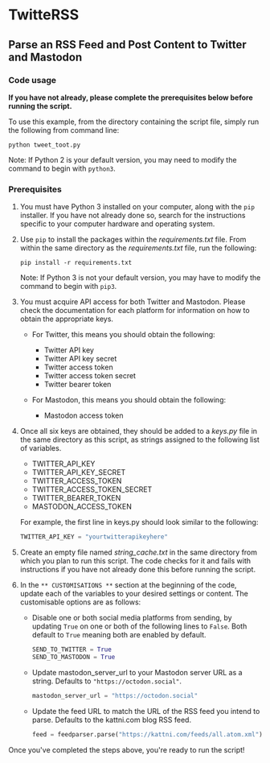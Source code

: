 # TwitteRSS
## Parse an RSS Feed and Post Content to Twitter and Mastodon

### Code usage
**If you have not already, please complete the prerequisites below before running the script.**

To use this example, from the directory containing the script file, simply run the following from command line:

```commandline
python tweet_toot.py
```
Note: If Python 2 is your default version, you may need to modify the command to begin with `python3`.

### Prerequisites
1. You must have Python 3 installed on your computer, along with the `pip` installer. If you have not already done so, search for the instructions specific to your computer hardware and operating system.

2. Use `pip` to install the packages within the _requirements.txt_ file. From within the same directory as the _requirements.txt_ file, run the following:
    ```commandline
    pip install -r requirements.txt
    ```
   Note: If Python 3 is not your default version, you may have to modify the command to begin with `pip3`.
3. You must acquire API access for both Twitter and Mastodon. Please check the documentation for each platform for information on how to obtain the appropriate keys.
   * For Twitter, this means you should obtain the following:
     * Twitter API key
     * Twitter API key secret
     * Twitter access token
     * Twitter access token secret
     * Twitter bearer token

   * For Mastodon, this means you should obtain the following:
     * Mastodon access token

4. Once all six keys are obtained, they should be added to a _keys.py_ file in the same directory as this script, as strings assigned to the following list of variables.
      * TWITTER_API_KEY
      * TWITTER_API_KEY_SECRET
      * TWITTER_ACCESS_TOKEN
      * TWITTER_ACCESS_TOKEN_SECRET
      * TWITTER_BEARER_TOKEN
      * MASTODON_ACCESS_TOKEN

   For example, the first line in keys.py should look similar to the following:
   ```python
   TWITTER_API_KEY = "yourtwitterapikeyhere"
   ```

5. Create an empty file named _string_cache.txt_ in the same directory from which you plan to run this script. The code checks for it and fails with instructions if you have not already done this before running the script.

6. In the `** CUSTOMISATIONS **` section at the beginning of the code, update each of the variables to your desired settings or content. The customisable options are as follows:
    * Disable one or both social media platforms from sending, by updating `True` on one or both of the following lines to `False`. Both default to `True` meaning both are enabled by default.
      ```python
      SEND_TO_TWITTER = True
      SEND_TO_MASTODON = True
      ```
    * Update mastodon_server_url to your Mastodon server URL as a string. Defaults to `"https://octodon.social"`.
      ```python
      mastodon_server_url = "https://octodon.social"
      ```
    * Update the feed URL to match the URL of the RSS feed you intend to parse. Defaults to the kattni.com blog RSS feed.
      ```python
      feed = feedparser.parse("https://kattni.com/feeds/all.atom.xml")
      ```

Once you've completed the steps above, you're ready to run the script!
